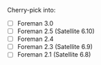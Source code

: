 
Cherry-pick into:

* [ ] Foreman 3.0
* [ ] Foreman 2.5 (Satellite 6.10)
* [ ] Foreman 2.4
* [ ] Foreman 2.3 (Satellite 6.9)
* [ ] Foreman 2.1 (Satellite 6.8)

<!---
Thank you for contributing to Foreman documentation. Make sure to read README
for the documentation standards. Set cherry-pick github label to mark this
contribution for cherry picking and check which version do you need with [x].
-->
